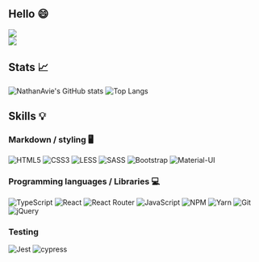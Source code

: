 
## Hello 😄
<a href="https://twitter.com/NathanAvie" target="_blank" height="50">
  <img src="https://img.shields.io/twitter/follow/NathanAvie?label=Follow%20me" />
</a>
<br />
<a href="https://github.com/NathanAvie" target="_blank" height="50">
  <img src="https://img.shields.io/github/followers/Nathanavie?label=Github%20followers&style=social">
</a>

## Stats 📈
![NathanAvie's GitHub stats]([https://github-readme-stats.vercel.app/api?username=NathanAvie&show_icons=true&theme=blueberry&count_private=true&include_all_commits=true](https://github-readme-stats.vercel.app/api?username=NathanAvie&show_icons=true&theme=blueberry&count_private=true&include_all_commits=true&custom_title=My%20stats&text_bold=true))
![Top Langs](https://github-readme-stats.vercel.app/api/top-langs/?username=NathanAvie&theme=blueberry&layout=compact)

## Skills 💡

### Markdown / styling 🖥
![HTML5](https://img.shields.io/badge/html5-%23E34F26.svg?style=for-the-badge&logo=html5&logoColor=white)
![CSS3](https://img.shields.io/badge/css3-%231572B6.svg?style=for-the-badge&logo=css3&logoColor=white)
![LESS](https://img.shields.io/badge/less-hotpink.svg?style=for-the-badge&logo=less&logoColor=white)
![SASS](https://img.shields.io/badge/SASS-hotpink.svg?style=for-the-badge&logo=SASS&logoColor=white)
![Bootstrap](https://img.shields.io/badge/bootstrap-%23563D7C.svg?style=for-the-badge&logo=bootstrap&logoColor=white)
![Material-UI](https://img.shields.io/badge/material-ui-%2338B2AC.svg?style=for-the-badge&logo=material-ui&logoColor=white)

### Programming languages / Libraries 💻
![TypeScript](https://img.shields.io/badge/typescript-%23007ACC.svg?style=for-the-badge&logo=typescript&logoColor=white)
![React](https://img.shields.io/badge/react-%2320232a.svg?style=for-the-badge&logo=react&logoColor=%2361DAFB)
![React Router](https://img.shields.io/badge/React_Router-CA4245?style=for-the-badge&logo=react-router&logoColor=white)
![JavaScript](https://img.shields.io/badge/javascript-%23323330.svg?style=for-the-badge&logo=javascript&logoColor=%23F7DF1E)
![NPM](https://img.shields.io/badge/NPM-%23000000.svg?style=for-the-badge&logo=npm&logoColor=white)
![Yarn](https://img.shields.io/badge/yarn-%232C8EBB.svg?style=for-the-badge&logo=yarn&logoColor=white)
![Git](https://img.shields.io/badge/git-%23F05033.svg?style=for-the-badge&logo=git&logoColor=white)
![jQuery](https://img.shields.io/badge/jquery-%230769AD.svg?style=for-the-badge&logo=jquery&logoColor=white)

### Testing
![Jest](https://img.shields.io/badge/-jest-%23C21325?style=for-the-badge&logo=jest&logoColor=white)
![cypress](https://img.shields.io/badge/-cypress-%23E5E5E5?style=for-the-badge&logo=cypress&logoColor=058a5e)
